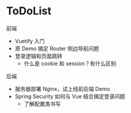 # ToDoList

前端

+ Vuetify 入门
+ 原 Demo 搞定 Router 侧边导航问题
+ 登录逻辑和页面跳转
  + 什么是 cookie 和 session？有什么区别

后端

+ 服务器部署 Nginx，试上线前后端 Demo
+ Spring Security 如何与 Vue 结合搞定登录问题
  + 了解配置类书写

